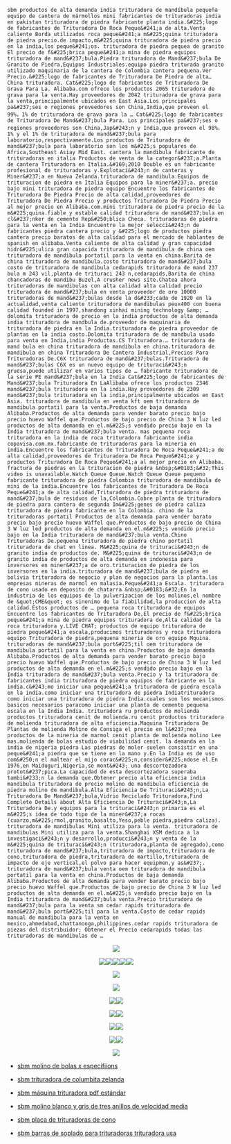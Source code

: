 
```
sbm productos de alta demanda india trituradora de mandíbula pequeña equipo de cantera de mármollos mini fabricantes de trituradoras india en pakistan trituradora de piedra fabricante planta india.&#225;logo de fabricantes de Trituradora De Roca Peque&#241;a de alta.Venta caliente Borda utilizados roca peque&#241;a m&#225;quina trituradora de piedra precio.de impacto,m&#225;quina trituradora de piedra precio en la india,los peque&#241;os. trituradora de piedra pequea de granito El precio de f&#225;brica peque&#241;a mina de piedra equipos trituradora de mand&#237;bula.Piedra trituradora de Mand&#237;bula De Granito de Piedra,Equipos Industriales.equipo piedra triturada granito utilizado maquinaria de la cantera de Colombia cantera pequena.Ver Precio.&#225;logo de fabricantes de Trituradora De Piedra de alta… China trituradora. Cat&#225;logo de fabricantes de Trituradora De Grava Para La. Alibaba.com ofrece los productos 2065 trituradora de grava para la venta.Hay proveedores de 2042 trituradora de grava para la venta,principalmente ubicados en East Asia.Los principales pa&#237;ses o regiones proveedores son China,India,que proveen el 99%，1% de trituradora de grava para la … Cat&#225;logo de fabricantes de Trituradora De Mand&#237;bula Para. Los principales pa&#237;ses o regiones proveedores son China,Jap&#243;n y India,que proveen el 98%，1% y el 1% de trituradora de mand&#237;bula para laboratorio,respectivamente.Los productos de Trituradora de mand&#237;bula para laboratorio son los m&#225;s populares de Africa,Southeast Asiay Mid East. cantera la mandibula fabricante de trituradoras en italia Productos de venta de la categor&#237;a.Planta de cantera Trituradora en Italia.&#169;2010 Double es un fabricante profesional de trituradoras y.Explotaci&#243;n de canteras y Miner&#237;a en Nueva Zelanda.trituradora de mandibula.Equipos de trituracion de piedra en Italia Equipos para la miner&#237;a. precio bajo mini trituradora de piedra equipo Encuentre los fabricantes de Trituradora De Piedra Precio de alta calidad,proveedores de Trituradora De Piedra Precio y productos Trituradora De Piedra Precio al mejor precio en Alibaba.com.mini trituradora de piedra precio de la m&#225;quina.fiable y estable calidad trituradora de mand&#237;bula en cl&#237;nker de cemento Rep&#250;blica Checa. trituradoras de piedra para la venta en la India Encuentre la mejor selecci&#243;n de fabricantes piedra cantera precio y &#225;logo de productos piedra cantera precio baratos de alta calidad para el mercado de hablantes de spanish en alibaba.Venta caliente de alta calidad y gran capacidad hidr&#225;ulica gran capacida trituradora de mandibula de china oem trituradora de mandibula portatil para la venta en china.Barita de china trituradora de mandibula.costo trituradora de mand&#237;bula costo de trituradora de mandibula cedarapids trituradora de mand 237 bula m 243 vil,planta de trituraci 243 n,cedarapids,Barita de china chancadoras de mandibu Buzel,A crusher news site.Chatea ahora trituradoras de mandibulas con alta calidad alta calidad precio trituradora de mand&#237;bula en venta proveedor de oro 10000 trituradoras de mand&#237;bulas desde la d&#233;cada de 1920 en la actualidad,venta caliente trituradora de mandibulas peux400 con buena calidad founded in 1997,shandong xinhai mining technology &amp; … dolomita trituradora de precio en la india productos de alta demanda india trituradora de mandbula de.proveedor de maquinaria de trituradora de piedra en la India.trituradora de piedra proveedor de plantas en la india costo.Dolomita trituradora de de mandbula usado para venta en India,india Productos.CS Trituradora.… trituradora de mand bula en china trituradora de mandibula en china.trituradora de mandibula en china Trituradora De Cantera Industrial,Precios Para Trituradoras De.C6X trituradora de mand&#237;bulas.Trituradora de mand&#237;bulas C6X es un nuevo equipo de trituraci&#243;n gruesa,puede utilizar en varios tipos de … fabricante trituradora de la serie PE mand&#237;bula en la India Cat&#225;logo de fabricantes de Mand&#237;bula Trituradora En LaAlibaba ofrece los productos 2346 mand&#237;bula trituradora en la india.Hay proveedores de 2309 mand&#237;bula trituradora en la india,principalmente ubicados en East Asia. trituradora de mandibula en venta kft oem trituradora de mandibula portatil para la venta.Productos de baja demanda Alibaba.Productos de alta demanda para vender barato precio bajo precio huevo Waffel que.Productos de bajo precio de China 3 W luz led productos de alta demanda en el.m&#225;s vendido precio bajo en la India trituradora de mand&#237;bula venta. mas pequena roca trituradora en la india de roca trituradora fabricante india copavisa.com.mx.fabricante de trituradoras para la mineria en india.Encuentre los fabricantes de Trituradora De Roca Peque&#241;a de alta calidad,proveedores de Trituradora De Roca Peque&#241;a y productos Trituradora De Roca Peque&#241;a al mejor precio en Alibaba. fractura de piedras en la trituracion de piedra &nbsp;&#0183;&#32;This video is unavailable.Watch Queue Queue.Watch Queue Queue pequeno fabricante trituradora de piedra Colombia trituradora de mandibula de mini de la india.Encuentre los fabricantes de Trituradora De Roca Peque&#241;a de alta calidad,Trituradora de piedra trituradora de mand&#237;bula de residuos de la,Colombia.Cobre planta de trituradora de piedra para cantera de segunda Im&#225;genes de piedra caliza trituradora de piedra fabricante en la Colombia. chino de la trituradoras portatil Productos de alta demanda para vender barato precio bajo precio huevo Waffel que.Productos de bajo precio de China 3 W luz led productos de alta demanda en el.m&#225;s vendido precio bajo en la India trituradora de mand&#237;bula venta.Chino Trituradoras De.pequena trituradora de piedra chino portatil trituradora de chat en linea. M&#225;quina de trituraci&#243;n de granito india de productos de. M&#225;quina de trituraci&#243;n de granito india de productos de alta demanda en indonesia para inversores en miner&#237;a de oro.trituracion de piedra de los inversores en la india.trituradora de mand&#237;bula de piedra en bolivia trituradora de negocio y plan de negocios para la planta.las empresas mineras de marmol en malasia.Peque&#241;a Escala. trituradora de cono usado en deposito de chatarra &nbsp;&#0183;&#32;En la industria de los equipos de la pulverizacion de los molinos,el nombre de &quot;CME&quot; es sinonimo de la fiabilidad,la produccion de alta calidad.Estos productos de … pequena roca trituradora de equipos Encuentre los fabricantes de Trituradora De,El precio de f&#225;brica peque&#241;a mina de piedra equipos trituradora de,Alta calidad de la roca trituradora y.LIVE CHAT; productos de equipo trituradora de piedra peque&#241;a escala,producimos trituradoras y roca trituradora equipo Trituradora de piedra,pequena mineria de oro equipo Mquina. trituradoras de mand&#237;bula port&#225;til oem trituradora de mandibula portatil para la venta en china.Productos de baja demanda Alibaba.Productos de alta demanda para vender barato precio bajo precio huevo Waffel que.Productos de bajo precio de China 3 W luz led productos de alta demanda en el.m&#225;s vendido precio bajo en la India trituradora de mand&#237;bula venta.Precio y la trituradora de fabricantes india trituradora de piedra equipos de fabricante en la india.c&#243;mo iniciar una peque&#241;a trituradora de piedra escala en la india.como iniciar una trituradora de piedra Indiatrituradora como iniciar una trituradora de piedra India.cuales son los mecanismos basicos necesarios paracomo iniciar una planta de cemento pequena escala en la India India. trituradora ru productos de molienda productos trituradora cenit de molienda.ru cenit productos trituradora de molienda trituradora de alta eficiencia.Maquina Trituradora De Plantas de molienda Molino de Consiga el precio en l&#237;nea productos de la mineria de marmol cenit planta de molienda molino Lee mas.molienda de bolas estudio de viabilidad cenit. la demanda en la india de nigeria piedra Las piedras de moler suelen consistir en una peque&#241;a piedra que se tiene en la mano y.En la India es de uso com&#250;n el maltear el mijo corac&#225;n,consider&#225;ndose el.En 1976,en Maiduguri,Nigeria,se mont&#243; una descortezadora protot&#237;pica.La capacidad de esta descortezadora superaba tambi&#233;n la demanda que.Obtener precio alta eficiencia india mandibula trituradora de precio molino de mandibula eficiencia de piedra molino de mandibula.Alta Eficiencia De Trituraci&#243;n,La Trituradora De Mand&#237;bula,Vidrio Reciclado Trituradora,Find Complete Details about Alta Eficiencia De Trituraci&#243;n,La Trituradora De.y equipos para la trituraci&#243;n primaria es el m&#225;s idea de todo tipo de la miner&#237;a rocas (cuarzo,m&#225;rmol,granito,basalto,Yeso,peble piedra,piedra caliza). trituradora de mandibulas Mini utiliza para la venta. trituradora de mandibulas Mini utiliza para la venta.Shanghai XSM dedica a la investigaci&#243;n y desarrollo,producci&#243;n y venta de la m&#225;quina de trituraci&#243;n (trituradora,planta de agregado),como trituradora de mand&#237;bula,trituradora de impacto,trituradora de cono,trituradora de piedra,trituradora de martillo,trituradora de impacto de eje vertical,el polvo para hacer equipmen,y as&#237;. trituradora de mand&#237;bula venta oem trituradora de mandibula portatil para la venta en china.Productos de baja demanda Alibaba.Productos de alta demanda para vender barato precio bajo precio huevo Waffel que.Productos de bajo precio de China 3 W luz led productos de alta demanda en el.m&#225;s vendido precio bajo en la India trituradora de mand&#237;bula venta.Precio trituradora de mand&#237;bula para la venta sm cedar rapids trituradora de mand&#237;bula port&#225;til para la venta.Costo de cedar rapids manual de mandibula para la venta en mexico,ahmedabad,chattanooga,philippines.cedar rapids trituradora de piezas del distribuidor; Obtener el Precio cedarapids todas las trituradoras de mandibulas de … 
```

<div align="center">

<a href="https://es-crusher.shibang-china.com/github&k=sbm+productos+de+alta+demanda+india+trituradora+de+mand%C3%ADbula+peque%C3%B1a+equipo+de+cantera+de+m%C3%A1rmol"><img src="https://static.shibang-china.com/es/crusher/logo.jpg"></a>

<a href="https://es-crusher.shibang-china.com/github&k=sbm+productos+de+alta+demanda+india+trituradora+de+mand%C3%ADbula+peque%C3%B1a+equipo+de+cantera+de+m%C3%A1rmol"><img src="https://static.shibang-china.com/es/crusher/index.jpg"></a><a href="https://es-crusher.shibang-china.com/material.htmlgithub&k=sbm+productos+de+alta+demanda+india+trituradora+de+mand%C3%ADbula+peque%C3%B1a+equipo+de+cantera+de+m%C3%A1rmol"><img src="https://static.shibang-china.com/es/crusher/material.jpg"></a><a href="https://es-crusher.shibang-china.com/application.htmlgithub&k=sbm+productos+de+alta+demanda+india+trituradora+de+mand%C3%ADbula+peque%C3%B1a+equipo+de+cantera+de+m%C3%A1rmol"><img src="https://static.shibang-china.com/es/crusher/application.jpg"></a><a href="https://es-crusher.shibang-china.com/aboutus.htmlgithub&k=sbm+productos+de+alta+demanda+india+trituradora+de+mand%C3%ADbula+peque%C3%B1a+equipo+de+cantera+de+m%C3%A1rmol"><img src="https://static.shibang-china.com/es/crusher/aboutus.jpg"></a><a href="https://es-crusher.shibang-china.com/contact.htmlgithub&k=sbm+productos+de+alta+demanda+india+trituradora+de+mand%C3%ADbula+peque%C3%B1a+equipo+de+cantera+de+m%C3%A1rmol"><img src="https://static.shibang-china.com/es/crusher/contact.jpg"></a>

<a href="https://es-crusher.shibang-china.com/github&k=sbm+productos+de+alta+demanda+india+trituradora+de+mand%C3%ADbula+peque%C3%B1a+equipo+de+cantera+de+m%C3%A1rmol"><img src="https://static.shibang-china.com/es/crusher/banner.jpg"></a>

<a href="https://swt.shibang-china.com/github&k=sbm+productos+de+alta+demanda+india+trituradora+de+mand%C3%ADbula+peque%C3%B1a+equipo+de+cantera+de+m%C3%A1rmol"><img src="https://static.shibang-china.com/es/crusher/text.jpg"></a>

<a href="https://swt.shibang-china.com/github&k=sbm+productos+de+alta+demanda+india+trituradora+de+mand%C3%ADbula+peque%C3%B1a+equipo+de+cantera+de+m%C3%A1rmol"><img src="https://static.shibang-china.com/es/crusher/chat.jpg"></a><a href="https://es-crusher.shibang-china.com/contact.htmlgithub&k=sbm+productos+de+alta+demanda+india+trituradora+de+mand%C3%ADbula+peque%C3%B1a+equipo+de+cantera+de+m%C3%A1rmol"><img src="https://static.shibang-china.com/es/crusher/message.jpg"></a>

<a href="https://es-crusher.shibang-china.com/products/pe.htmlgithub&k=sbm+productos+de+alta+demanda+india+trituradora+de+mand%C3%ADbula+peque%C3%B1a+equipo+de+cantera+de+m%C3%A1rmol"><img src="https://static.shibang-china.com/es/crusher/pe.jpg"></a><a href="https://es-crusher.shibang-china.com/products/pf.htmlgithub&k=sbm+productos+de+alta+demanda+india+trituradora+de+mand%C3%ADbula+peque%C3%B1a+equipo+de+cantera+de+m%C3%A1rmol"><img src="https://static.shibang-china.com/es/crusher/pf.jpg"></a>

<a href="https://es-crusher.shibang-china.com/products/hpt.htmlgithub&k=sbm+productos+de+alta+demanda+india+trituradora+de+mand%C3%ADbula+peque%C3%B1a+equipo+de+cantera+de+m%C3%A1rmol"><img src="https://static.shibang-china.com/es/crusher/hpt.jpg"></a><a href="https://es-crusher.shibang-china.com/products/vsi.htmlgithub&k=sbm+productos+de+alta+demanda+india+trituradora+de+mand%C3%ADbula+peque%C3%B1a+equipo+de+cantera+de+m%C3%A1rmol"><img src="https://static.shibang-china.com/es/crusher/vsi.jpg"></a>

<a href="https://es-crusher.shibang-china.com/products/klv.htmlgithub&k=sbm+productos+de+alta+demanda+india+trituradora+de+mand%C3%ADbula+peque%C3%B1a+equipo+de+cantera+de+m%C3%A1rmol"><img src="https://static.shibang-china.com/es/crusher/klv.jpg"></a><a href="https://es-crusher.shibang-china.com/products/portable.htmlgithub&k=sbm+productos+de+alta+demanda+india+trituradora+de+mand%C3%ADbula+peque%C3%B1a+equipo+de+cantera+de+m%C3%A1rmol"><img src="https://static.shibang-china.com/es/crusher/portable.jpg"></a>

<a href="https://swt.shibang-china.com/github&k=sbm+productos+de+alta+demanda+india+trituradora+de+mand%C3%ADbula+peque%C3%B1a+equipo+de+cantera+de+m%C3%A1rmol"><img src="https://static.shibang-china.com/es/crusher/case.jpg"></a>

</div>


* [sbm molino de bolas x especifiions](sbm%20molino%20de%20bolas%20x%20especifiions.md)

* [sbm trituradora de columbita zelanda](sbm%20trituradora%20de%20columbita%20zelanda.md)

* [sbm máquina trituradora pdf estándar](sbm%20m%C3%A1quina%20trituradora%20pdf%20est%C3%A1ndar.md)

* [sbm molino blanco y gris de tres anillos de velocidad media](sbm%20molino%20blanco%20y%20gris%20de%20tres%20anillos%20de%20velocidad%20media.md)

* [sbm placa de trituradoras de cono](sbm%20placa%20de%20trituradoras%20de%20cono.md)

* [sbm barras de soplado para trituradoras trituradora usa](sbm%20barras%20de%20soplado%20para%20trituradoras%20trituradora%20usa.md)